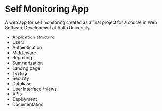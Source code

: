 # Self Monitoring App

A web app for self monitoring created as a final project for a course in Web Software Development at Aalto University. 

- Application structure
- Users
- Authentication
- Middleware
- Reporting
- Summarization
- Landing page
- Testing
- Security
- Database
- User interface / views
- APIs
- Deployment
- Documentation
